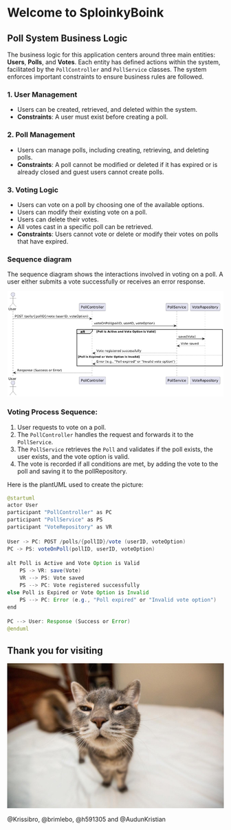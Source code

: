 # Welcome to SploinkyBoink

## Poll System Business Logic 

The business logic for this application centers around three main entities: **Users**, **Polls**, and **Votes**. Each entity has defined actions within the system, facilitated by the `PollController` and `PollService` classes. The system enforces important constraints to ensure business rules are followed.

### 1. User Management
- Users can be created, retrieved, and deleted within the system.  
- **Constraints**: A user must exist before creating a poll.

### 2. Poll Management
- Users can manage polls, including creating, retrieving, and deleting polls.  
- **Constraints**: A poll cannot be modified or deleted if it has expired or is already closed and guest users cannot create polls.  

### 3. Voting Logic
- Users can vote on a poll by choosing one of the available options.
- Users can modify their existing vote on a poll.
- Users can delete their votes.
- All votes cast in a specific poll can be retrieved. 
- **Constraints**: Users cannot vote or delete or modify their votes on polls that have expired. 

### Sequence diagram 
The sequence diagram shows the interactions involved in voting on a poll. A user either submits a vote successfully or receives an error response. 

![Sequence diagram](./images/SequenceDiagramVotingLogic.PNG)

### Voting Process Sequence:
1. User requests to vote on a poll.
2. The `PollController` handles the request and forwards it to the `PollService`.
3. The `PollService` retrieves the `Poll` and validates if the poll exists, the user exists, and the vote option is valid.
4. The vote is recorded if all conditions are met, by adding the vote to the poll and saving it to the pollRepository. 

Here is the plantUML used to create the picture:

```Java
@startuml
actor User
participant "PollController" as PC
participant "PollService" as PS
participant "VoteRepository" as VR

User -> PC: POST /polls/{pollID}/vote (userID, voteOption)
PC -> PS: voteOnPoll(pollID, userID, voteOption)

alt Poll is Active and Vote Option is Valid
    PS -> VR: save(Vote)
    VR --> PS: Vote saved
    PS --> PC: Vote registered successfully
else Poll is Expired or Vote Option is Invalid
    PS --> PC: Error (e.g., "Poll expired" or "Invalid vote option")
end

PC --> User: Response (Success or Error)
@enduml
```

## Thank you for visiting

![Cat](./images/cat.jpg)

@Krissibro, @brimlebo, @h591305 and @AudunKristian
